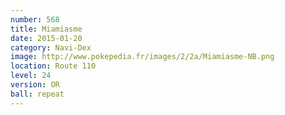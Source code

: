 ```yaml
---
number: 568
title: Miamiasme
date: 2015-01-20
category: Navi-Dex
image: http://www.pokepedia.fr/images/2/2a/Miamiasme-NB.png
location: Route 110
level: 24
version: OR
ball: repeat
---
```

